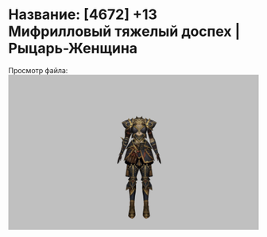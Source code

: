 # Название: [4672] +13 Мифрилловый тяжелый доспех | Рыцарь-Женщина

Просмотр файла:
![p010021.png](p010021.png)